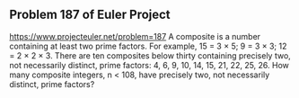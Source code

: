 ## Problem 187 of Euler Project 
https://www.projecteuler.net/problem=187
A composite is a number containing at least two prime factors. For example, 15 = 3 × 5; 9 = 3 × 3; 12 = 2 × 2 × 3.
There are ten composites below thirty containing precisely two, not necessarily distinct, prime factors:
4, 6, 9, 10, 14, 15, 21, 22, 25, 26.
How many composite integers, n < 108, have precisely two, not necessarily distinct, prime factors?